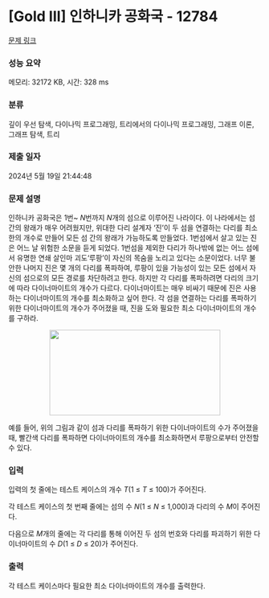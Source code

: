 # [Gold III] 인하니카 공화국 - 12784 

[문제 링크](https://www.acmicpc.net/problem/12784) 

### 성능 요약

메모리: 32172 KB, 시간: 328 ms

### 분류

깊이 우선 탐색, 다이나믹 프로그래밍, 트리에서의 다이나믹 프로그래밍, 그래프 이론, 그래프 탐색, 트리

### 제출 일자

2024년 5월 19일 21:44:48

### 문제 설명

<p>인하니카 공화국은 1번~ <em>N</em>번까지 <em>N</em>개의 섬으로 이루어진 나라이다. 이 나라에서는 섬 간의 왕래가 매우 어려웠지만, 위대한 다리 설계자 ‘진’이 두 섬을 연결하는 다리를 최소한의 개수로 만들어 모든 섬 간의 왕래가 가능하도록 만들었다. 1번섬에서 살고 있는 진은 어느 날 위험한 소문을 듣게 되었다. 1번섬을 제외한 다리가 하나밖에 없는 어느 섬에서 유명한 연쇄 살인마 괴도‘루팡’이 자신의 목숨을 노리고 있다는 소문이었다. 너무 불안한 나머지 진은 몇 개의 다리를 폭파하여, 루팡이 있을 가능성이 있는 모든 섬에서 자신의 섬으로의 모든 경로를 차단하려고 한다. 하지만 각 다리를 폭파하려면 다리의 크기에 따라 다이너마이트의 개수가 다르다. 다이너마이트는 매우 비싸기 때문에 진은 사용하는 다이너마이트의 개수를 최소화하고 싶어 한다. 각 섬을 연결하는 다리를 폭파하기 위한 다이너마이트의 개수가 주어졌을 때, 진을 도와 필요한 최소 다이너마이트의 개수를 구하라.</p>

<p style="text-align:center"><img alt="" src="https://onlinejudgeimages.s3-ap-northeast-1.amazonaws.com/problem/12784/1.png" style="height:170px; width:340px"></p>

<p>예를 들어, 위의 그림과 같이 섬과 다리를 폭파하기 위한 다이너마이트의 수가 주어졌을 때, 빨간색 다리를 폭파하면 다이너마이트의 개수를 최소화하면서 루팡으로부터 안전할 수 있다.</p>

### 입력 

 <p>입력의 첫 줄에는 테스트 케이스의 개수 <em>T</em>(1 ≤ <em>T</em> ≤ 100)가 주어진다.</p>

<p>각 테스트 케이스의 첫 번째 줄에는 섬의 수 <em>N</em>(1 ≤ <em>N</em> ≤ 1,000)과 다리의 수 <em>M</em>이 주어진다.</p>

<p>다음으로 <em>M</em>개의 줄에는 각 다리를 통해 이어진 두 섬의 번호와 다리를 파괴하기 위한 다이너마이트의 수 <em>D</em>(1 ≤ <em>D</em> ≤ 20)가 주어진다.</p>

### 출력 

 <p>각 테스트 케이스마다 필요한 최소 다이너마이트의 개수를 출력한다.</p>

